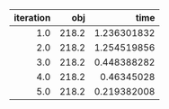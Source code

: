 | iteration |     obj |          time |
| ---------:| -------:| -------------:|
|     $1.0$ | $218.2$ | $1.236301832$ |
|     $2.0$ | $218.2$ | $1.254519856$ |
|     $3.0$ | $218.2$ | $0.448388282$ |
|     $4.0$ | $218.2$ |  $0.46345028$ |
|     $5.0$ | $218.2$ | $0.219382008$ |

